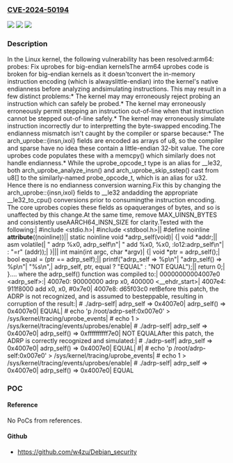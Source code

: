 ### [CVE-2024-50194](https://cve.mitre.org/cgi-bin/cvename.cgi?name=CVE-2024-50194)
![](https://img.shields.io/static/v1?label=Product&message=Linux&color=blue)
![](https://img.shields.io/static/v1?label=Version&message=9842ceae9fa8%3C%20b6a638cb600e%20&color=brighgreen)
![](https://img.shields.io/static/v1?label=Vulnerability&message=n%2Fa&color=brighgreen)

### Description

In the Linux kernel, the following vulnerability has been resolved:arm64: probes: Fix uprobes for big-endian kernelsThe arm64 uprobes code is broken for big-endian kernels as it doesn'tconvert the in-memory instruction encoding (which is alwayslittle-endian) into the kernel's native endianness before analyzing andsimulating instructions. This may result in a few distinct problems:* The kernel may may erroneously reject probing an instruction which can  safely be probed.* The kernel may erroneously erroneously permit stepping an  instruction out-of-line when that instruction cannot be stepped  out-of-line safely.* The kernel may erroneously simulate instruction incorrectly dur to  interpretting the byte-swapped encoding.The endianness mismatch isn't caught by the compiler or sparse because:* The arch_uprobe::{insn,ixol} fields are encoded as arrays of u8, so  the compiler and sparse have no idea these contain a little-endian  32-bit value. The core uprobes code populates these with a memcpy()  which similarly does not handle endianness.* While the uprobe_opcode_t type is an alias for __le32, both  arch_uprobe_analyze_insn() and arch_uprobe_skip_sstep() cast from u8[]  to the similarly-named probe_opcode_t, which is an alias for u32.  Hence there is no endianness conversion warning.Fix this by changing the arch_uprobe::{insn,ixol} fields to __le32 andadding the appropriate __le32_to_cpu() conversions prior to consumingthe instruction encoding. The core uprobes copies these fields as opaqueranges of bytes, and so is unaffected by this change.At the same time, remove MAX_UINSN_BYTES and consistently useAARCH64_INSN_SIZE for clarity.Tested with the following:| #include <stdio.h>| #include <stdbool.h>|| #define noinline __attribute__((noinline))|| static noinline void *adrp_self(void)| {|         void *addr;||         asm volatile(|         "       adrp    %x0, adrp_self\n"|         "       add     %x0, %x0, :lo12:adrp_self\n"|         : "=r" (addr));| }||| int main(int argc, char *argv)| {|         void *ptr = adrp_self();|         bool equal = (ptr == adrp_self);||         printf("adrp_self   => %p\n"|                "adrp_self() => %p\n"|                "%s\n",|                adrp_self, ptr, equal ? "EQUAL" : "NOT EQUAL");||         return 0;| }.... where the adrp_self() function was compiled to:| 00000000004007e0 <adrp_self>:|   4007e0:       90000000        adrp    x0, 400000 <__ehdr_start>|   4007e4:       911f8000        add     x0, x0, #0x7e0|   4007e8:       d65f03c0        retBefore this patch, the ADRP is not recognized, and is assumed to besteppable, resulting in corruption of the result:| # ./adrp-self| adrp_self   => 0x4007e0| adrp_self() => 0x4007e0| EQUAL| # echo 'p /root/adrp-self:0x007e0' > /sys/kernel/tracing/uprobe_events| # echo 1 > /sys/kernel/tracing/events/uprobes/enable| # ./adrp-self| adrp_self   => 0x4007e0| adrp_self() => 0xffffffffff7e0| NOT EQUALAfter this patch, the ADRP is correctly recognized and simulated:| # ./adrp-self| adrp_self   => 0x4007e0| adrp_self() => 0x4007e0| EQUAL| #| # echo 'p /root/adrp-self:0x007e0' > /sys/kernel/tracing/uprobe_events| # echo 1 > /sys/kernel/tracing/events/uprobes/enable| # ./adrp-self| adrp_self   => 0x4007e0| adrp_self() => 0x4007e0| EQUAL

### POC

#### Reference
No PoCs from references.

#### Github
- https://github.com/w4zu/Debian_security

